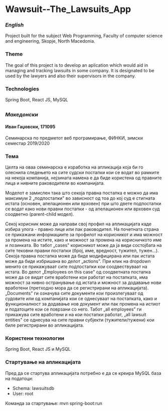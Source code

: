 # Wawsuit--The_Lawsuits_App
### *English*
Project built for the subject Web Programming, Faculty of computer science and engineering, Skopje, North Macedonia.

### Theme
The goal of this project is to develop an aplication which would aid in managing and tracking lawsuits in some company. It is designated to be used by the lawyers and also their supervisors in the company.

### Technologies
Spring Boot, React JS, MySQL


##
##
### *Македонски*

#### Иван Гаџовски, 171095
Семинарска по предметот веб програмирање, ФИНКИ, зимски семестар 2019/2020

### Тема
Целта на оваа семинарска е изработка на апликација која би го олеснила следењето на сите судски постапки кои се водат во рамките на 
некоја компанија, нејзината намена е да биде користена од правните лица и нивните раководители во компанијата. 

Моделот е замислен така што секоја правна постапка е можно да има максимум 2 „подпостапки" во зависност од тоа до кој суд е стигната 
истата (основен, апелационен или врховен) при што двете подпостапки се водат како нови правни постапки - од апелационен или врховен суд 
соодветно (parent-child модел).

Секој корисник може да направи свој профил на апликацијата каде избира улога - правно лице или пак раководител. На почетната страна се
прикажани информациите за профилот на корисникот и има можност за промена на истите, како и можност за промена на корисничкото име и
лозинката.
Во табот „cases" корисникот може да ја види состојбата на сите тековни правни постапки (број, име, вредност, тужител, тужен...).
Секоја правна постапка може да биде модифицирана или пак истата може да биде избришана во делот „actions". При клик на dropdown менито
се прикажуваат сите подпостапки кои соодвествуваат на истата.
Во делот „Employees on this case" од соодветната постапка може да се видат сите вработени кои работат на постапката, има можност за нивно 
остранување од истата и можност за додавање нови вработени (претходно мора да се регистрирани на апликацијата). „Documents" ги означува
сите документи кои произлегуваат од судовите или од компанијата кои се однесуваат на постапката, како и функционалност за додавање нов
документ или пак промена на истиот и податоците кои се поврзани со него. 
Табот „all employees" ги прикажува сите вработени и на кои постапки работат, „all lawsuit entities" се однесува на сите правни субјекти
(тужители/тужени) кои биле регистрирани во апликацијата.

### Користени технологии
Spring Boot, React JS и MySQL

### Стартување на апликацијата
Пред да се стартува апликацијата потребно е да се креира MySQL база на податоци:
- Schema: lawsuitsdb
- User: root

Команда за стартување: mvn spring-boot:run
